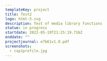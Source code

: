```yaml
---
templateKey: project
title: Test2
logo: html-5.svg
description: Test of media library functions
statue: in progress
startdate: 2022-05-19T21:25:19.716Z
enddate: ""
projectjournal: e7b61v1.0.pdf
screenshots:
  - cap1profile.jpg
---
```


